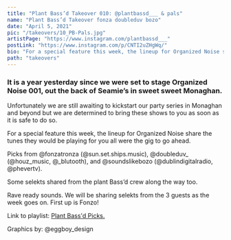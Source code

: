 ```yaml
---
title: "Plant Bass’d Takeover 010: @plantbassd___ & pals"
name: "Plant Bass’d Takeover fonza doubleduv bozo"
date: "April 5, 2021"
pic: "/takeovers/10_PB-Pals.jpg"
artistPage: "https://www.instagram.com/plantbassd___"
postLink: "https://www.instagram.com/p/CNTI2uZHgWq/"
bio: "For a special feature this week, the lineup for Organized Noise share the tunes they would be playing for you all were the gig to go ahead..."
path: "takeovers"
---
```


### It is a year yesterday since we were set to stage Organized Noise 001, out the back of Seamie’s in sweet sweet Monaghan.

Unfortunately we are still awaiting to kickstart our party series in Monaghan and beyond but we are determined to bring these shows to you as soon as it is safe to do so.

For a special feature this week, the lineup for Organized Noise share the tunes they would be playing for you all were the gig to go ahead.

Picks from @fonzatronza (@sun.set.ships.music), @doubleduv\_ (@houz_music, @\_blutooth), and @soundslikebozo (@dublindigitalradio, @phevertv).

Some selekts shared from the plant Bass’d crew along the way too.

Rave ready sounds. We will be sharing selekts from the 3 guests as the week goes on.
First up is Fonzo!

Link to playlist: <a role="button" class="btn btn-dark" href="https://open.spotify.com/playlist/5skAgzUfGmZLwrOPNLnGVf">Plant Bass'd Picks.</a>

Graphics by: @eggboy_design

